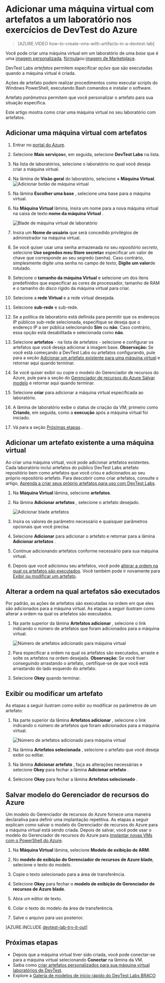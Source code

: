 <properties
    pageTitle="Adicionar uma máquina virtual com artefatos a um laboratório nos exercícios do Azure DevTest | Microsoft Azure"
    description="Saiba como adicionar uma máquina virtual com artefatos nos exercícios de DevTest do Azure"
    services="devtest-lab,virtual-machines"
    documentationCenter="na"
    authors="tomarcher"
    manager="douge"
    editor=""/>

<tags
    ms.service="devtest-lab"
    ms.workload="na"
    ms.tgt_pltfrm="na"
    ms.devlang="na"
    ms.topic="article"
    ms.date="08/30/2016"
    ms.author="tarcher"/>

# <a name="add-a-vm-with-artifacts-to-a-lab-in-azure-devtest-labs"></a>Adicionar uma máquina virtual com artefatos a um laboratório nos exercícios de DevTest do Azure

> [AZURE.VIDEO how-to-create-vms-with-artifacts-in-a-devtest-lab]

Você pode criar uma máquina virtual em um laboratório de uma *base* que é uma [imagem personalizada](./devtest-lab-create-template.md), [fórmula](./devtest-lab-manage-formulas.md)ou [imagem de Marketplace](./devtest-lab-configure-marketplace-images.md).

DevTest Labs *artefatos* permitem especificar *ações* que são executadas quando a máquina virtual é criada. 

Ações de artefato podem realizar procedimentos como executar scripts do Windows PowerShell, executando Bash comandos e instalar o software. 

Artefato *parâmetros* permitem que você personalizar o artefato para sua situação específica.

Este artigo mostra como criar uma máquina virtual no seu laboratório com artefatos.

## <a name="add-a-vm-with-artifacts"></a>Adicionar uma máquina virtual com artefatos

1. Entrar no [portal do Azure](http://go.microsoft.com/fwlink/p/?LinkID=525040).

1. Selecione **Mais serviços**e, em seguida, selecione **DevTest Labs** na lista.

1. Na lista de laboratórios, selecione o laboratório no qual você deseja criar a máquina virtual.  

1. Na lâmina de **Visão geral** do laboratório, selecione **+ Máquina Virtual**.  
    ![Adicionar botão de máquina virtual](./media/devtest-lab-add-vm-with-artifacts/devtestlab-home-blade-add-vm.png)

1. Na lâmina **Escolher uma base** , selecione uma base para a máquina virtual.

1. Na **Máquina Virtual** lâmina, insira um nome para a nova máquina virtual na caixa de texto **nome da máquina Virtual** .

    ![Blade de máquina virtual de laboratório](./media/devtest-lab-add-vm-with-artifacts/devtestlab-lab-vm-blade.png)

1. Insira um **Nome de usuário** que será concedido privilégios de administrador na máquina virtual.  

1. Se você quiser usar uma senha armazenada no seu *repositório secreto*, selecione **Use segredos meu Store secreta**e especificar um valor de chave que corresponde ao seu segredo (senha). Caso contrário, simplesmente digite uma senha no campo de texto, **Digite um valor**de rotulado.
 
1. Selecione o **tamanho da máquina Virtual** e selecione um dos itens predefinidos que especificar as cores de processador, tamanho de RAM e o tamanho do disco rígido da máquina virtual para criar.

1. Selecione a **rede Virtual** e a rede virtual desejada.

1. Selecione **sub-rede** e sub-rede.

1. Se a política de laboratório está definida para permitir que os endereços IP públicos sub-rede selecionada, especifique se deseja que o endereço IP a ser pública selecionando **Sim** ou **não**. Caso contrário, essa opção está desabilitada e selecionada como **não**. 

1. Selecione **artefatos** - na lista de artefatos - selecione e configurar os artefatos que você deseja adicionar à imagem base. 
**Observação:** Se você está começando a DevTest Labs ou artefatos configurando, pule para a seção [Adicionar um artefato existente para uma máquina virtual](#add-an-existing-artifact-to-a-vm) e retornar aqui quando terminar.

1. Se você quiser exibir ou copie o modelo do Gerenciador de recursos do Azure, pule para a seção do [Gerenciador de recursos do Azure Salvar modelo](#save-arm-template) e retornar aqui quando terminar.

1. Selecione **criar** para adicionar a máquina virtual especificada ao laboratório.

1. A lâmina de laboratório exibe o status de criação da VM; primeiro como **Criando**, em seguida, como a **execução** após a máquina virtual foi iniciado.

1. Vá para a seção [Próximas etapas](#next-steps) . 

## <a name="add-an-existing-artifact-to-a-vm"></a>Adicionar um artefato existente a uma máquina virtual

Ao criar uma máquina virtual, você pode adicionar artefatos existentes. Cada laboratório inclui artefatos do público DevTest Labs artefato repositório bem como artefatos que você criou e adicionados ao seu próprio repositório artefato.
Para descobrir como criar artefatos, consulte o artigo, [Aprenda a criar seus próprio artefatos para uso com DevTest Labs](devtest-lab-artifact-author.md).

1. Na **Máquina Virtual** lâmina, selecione **artefatos**. 

1. Na lâmina **Adicionar artefatos** , selecione o artefato desejado.  

    ![Adicionar blade artefatos](./media/devtest-lab-add-vm-with-artifacts/devtestlab-add-artifact-blade.png)

1. Insira os valores de parâmetro necessário e quaisquer parâmetros opcionais que você precisa.  

1. Selecione **Adicionar** para adicionar o artefato e retornar para a lâmina **Adicionar artefatos** .

1. Continue adicionando artefatos conforme necessário para sua máquina virtual.

1. Depois que você adicionou seu artefatos, você pode [alterar a ordem na qual os artefatos são executados](#change-the-order-in-which-artifacts-are-run). Você também pode ir novamente para [Exibir ou modificar um artefato](#view-or-modify-an-artifact).

## <a name="change-the-order-in-which-artifacts-are-run"></a>Alterar a ordem na qual artefatos são executados

Por padrão, as ações de artefatos são executadas na ordem em que eles são adicionados para a máquina virtual. As etapas a seguir ilustram como alterar a ordem na qual os artefatos são executados.

1. Na parte superior da lâmina **Artefatos adicionar** , selecione o link indicando o número de artefatos que foram adicionados para a máquina virtual.

    ![Número de artefatos adicionado para máquina virtual](./media/devtest-lab-add-vm-with-artifacts/devtestlab-add-artifacts-blade-selected-artifacts.png)

1. Para especificar a ordem na qual os artefatos são executados, arraste e solte os artefatos na ordem desejada. **Observação:** Se você tiver conseguindo arrastando o artefato, certifique-se de que você está arrastando do lado esquerdo do artefato. 

1. Selecione **Okey** quando terminar.  

## <a name="view-or-modify-an-artifact"></a>Exibir ou modificar um artefato

As etapas a seguir ilustram como exibir ou modificar os parâmetros de um artefato:

1. Na parte superior da lâmina **Artefatos adicionar** , selecione o link indicando o número de artefatos que foram adicionados para a máquina virtual.

    ![Número de artefatos adicionado para máquina virtual](./media/devtest-lab-add-vm-with-artifacts/devtestlab-add-artifacts-blade-selected-artifacts.png)

1. Na lâmina **Artefatos selecionada** , selecione o artefato que você deseja exibir ou editar.  

1. Na lâmina **Adicionar artefato** , faça as alterações necessárias e selecione **Okey** para fechar a lâmina **Adicionar artefato** .

1. Selecione **Okey** para fechar a lâmina **Artefatos selecionado** .

## <a name="save-azure-resource-manager-template"></a>Salvar modelo do Gerenciador de recursos do Azure

Um modelo do Gerenciador de recursos do Azure fornece uma maneira declarativa para definir uma implantação repetitiva. As etapas a seguir explicam como salvar o modelo do Gerenciador de recursos do Azure para a máquina virtual está sendo criada.
Depois de salvar, você pode usar o modelo do Gerenciador de recursos do Azure para [implantar novas VMs com o PowerShell do Azure](../azure-resource-manager/resource-group-overview.md#template-deployment).

1. Na **Máquina Virtual** lâmina, selecione **Modelo de exibição de ARM**.

1. No **modelo de exibição do Gerenciador de recursos de Azure blade**, selecione o texto do modelo.

1. Copie o texto selecionado para a área de transferência.

1. Selecione **Okey** para fechar o **modelo de exibição do Gerenciador de recursos de Azure blade**.

1. Abra um editor de texto.

1. Colar o texto do modelo da área de transferência.

1. Salve o arquivo para uso posterior.

[AZURE.INCLUDE [devtest-lab-try-it-out](../../includes/devtest-lab-try-it-out.md)]

## <a name="next-steps"></a>Próximas etapas

- Depois que a máquina virtual tiver sido criada, você pode conectar-se para a máquina virtual selecionando **Conectar** na lâmina da VM.
- Saiba como [criar artefatos personalizados para sua máquina virtual laboratórios de DevTest](devtest-lab-artifact-author.md).
- Explore a [Galeria de modelos de início rápido do DevTest Labs BRAÇO](https://github.com/Azure/azure-devtestlab/tree/master/ARMTemplates)